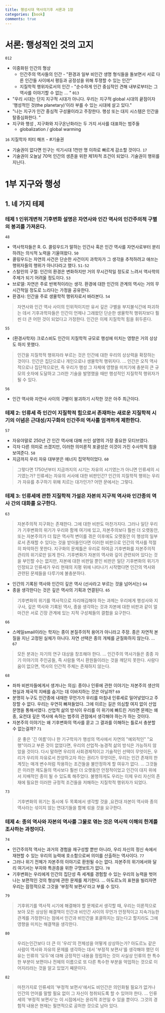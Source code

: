 ```yaml
---
title: 행성시대 역사의기후 서론과 1장
categories: [book]
comments: true
---
```



# 서론: 행성적인 것의 고지

`012`
- 이중화된 인간의 형상
	- 인간주의 역사들의 인간 - "환경과 일부 비인간 생명 형식들을 돌보면서 서로 다른 인간들 사이에서 평등과 공정성을 위해 투쟁할 수 있는 인간"
	- 지질학적 행위자로서의 인간 - "순수하게 인간 중심적인 견해 내부로부터는 그 역사를 이야기할 수 없는 ... "
`013`
- "우리 시대는 단지 지구적 시대가 아니다. 우리는 지구적 global 시대의 끝점이자 '행성적인 것(the planetary)'이라 부를 수 있는 시대에 살고 있다."
- "나는 지구가 인간 중심적 구성물이라고 주장한다. 행성 또는 대지 시스템은 인간을 탈중심화한다. "
- 지구와 행성 , 지구화와 지구온난화라는 두 가지 서사를 대표하는 범주들
	- globalization / global warming

`16`
지질학자 피터 해프 - #기술권
- 기술권이 없다면 인구는 석기시대 1천만 명 이하로 빠르게 감소할 것이다.
`17`
- 기술권이 오늘날 70억 인간의 생존을 위한 제1차적 조건이 되었다. 기술권이 행위를 지닌다. 

# 1부 지구와 행성

## 1. 네 가지 테제

### 테제 1 인위개변적 기후변화 설명은 자연사와 인간 역사의 인간주의적 구별의 붕괴를 가져온다. 

`48`
- 역사학자들은 R. G. 콜링우드가 말하는 인간사 혹은 인간 역사를 자연사로부터 분리하려는 의식적 노력을 기울여왔다. 
`50`
- 콜링우드는 자연의 사건은 단순한 사건이지 과학자가 그 생각을 추적하려고 애쓰는 행위자들의 행위가 아니다라고 했다. 
`51-52` 
- 스탈린의 구절: 인간의 환경은 변화하지만 거의 무시간적일 정도로 느려서 역사학의 주제가 되기 어려울 정도이다. 
`53`
- 브로델: 자연은 주로 반복적이라는 생각. 환경에 대한 인간의 관계의 역사는 거의 무시간적일 정도로 느리다는 가정을 공유한다. 
- 환경사: 인간을 주로 생물학적 행위자로서 바라본다. 
`54`
> 자연사와 인간 역사 사이의 인위적이지만 유서 깊은 구별을 부지불식간에 파괴하는 데서 기후과학자들은 인간이 언제나 그래왔던 단순한 생물학적 행위자보다 훨씬 더 큰 어떤 것이 되었다고 가정한다. 인간은 이제 지질학적 힘을 휘두른다. 

`55` 
- (환경사학자) 크로스비도 인간이 지질학적 규모로 행성에 미치는 영향은 거의 상상도 하지 못했다. 
> 인간을 지질학적 행위자라 부르는 것은 인간에 대한 우리의 상상력을 확장하는 것이다. 인간은 집단으로나 개인으로나 생물학적 행위자다. ... 인간은 오직 역사적으로나 집단적으로만, 즉 우리가 행성 그 자체에 영향을 미치기에 충분히 큰 규모의 숫자에 도달하고 그러한 기술을 발명했을 때만 행성적인 지질학적 행위자가 될 수 있다. 

`56`
- 인간 역사와 자연사 사이의 구별이 붕괴하기 시작한 것은 아주 최근이다. 

### 테제 2: 인류세 즉 인간이 지질학적 힘으로서 존재하는 새로운 지질학적 시기의 이념은 근대성/지구화의 인간주의 역사를 엄격하게 제한한다. 

`57`
- 자유야말로 250년 간 인간 역사에 대해 쓰인 설명의 가장 중요한 모티브였다.
- 각자 다른 의미로 쓰겠지만, 이러한 의미론적 포괄성은 이것이 가진 수사학적 힘을 보여준다.
`58`
- 지금까지 우리 자유 대부분은 에너지 집약적이었다. 
`60`
> 그렇다면 1750년부터 지금까지의 시기는 자유의 시기였는가 아니면 인류세의 시기였는가? 인류세는 자유의 서사에 대한 비판인간? 인간의 지질학적 행위는 우리가 자유를 추구하기 위해 치르는 대가인가? 어떤 문에서는 그렇다. 

### 테제 3: 인류세에 관한 지질학적 가설은 자본의 지구적 역사와 인간종의 역사 간의 대화를 요구한다. 

`63`
>자본주의적 지구화는 존재한다. 그에 대한 비판도 마찬가지다. 그러나 일단 우리가 기후변화의 위기가 우리와 함께 여기에 있고, 자본주의보다 훨씬 더 오랫동안, 또는 자본주의가 더 많은 역사적 변이를 겪은 이후에도 오랫동안 이 행성의 일부로서 존재할 수 있다는 것을 받아들인다면 이러한 비판으로 인간의 역사를 적절히 파악하진 못한다. 지구화의 문제틀은 우리로 하여금 기후변화를 자본주의적 관리의 위기로만 읽게 한다. 기후변화가 자본의 역사와 깊이 관련되어 있다는 것을 부인할 수는 없지만, 자본에 대한 비판일 뿐인 비판은 일단 기후변화의 위기가 인정되고 인류세가 우리 현재의 지평 위에 나타나기 시작했다면 인간의 역사와 관련된 문제들을 다루기에 불충분하다. 

- 인간의 기록된 역사와 인간이 깊은 역사 (선사라고 부르는 것을 넘어서는)
`64`
- 종을 생각한다는 것은 깊은 역사의 기획과 연결된다. 
`65`
> 기후변화의 위기를 역사적으로 자리매김해야 하는 과제는 우리에게 행성사와 지구사, 깊은 역사와 기록된 역사, 종을 생각하는 것과 자본에 대한 비판과 같이 얼마간은 서로 긴장 관계에 있는 지적 구성체들의 결합을 요구한다. 

`66`
- 스메일smail이라는 학자는 종이 본질주의적 용어가 아니라고 주장. 종은 자연적 본질을 지닌 고정된 실체가 아니다. 자연 선택은 종의 개체를 균질화하지 않는다. ... 
`67` 
> 모든 분과는 자기의 연구 대상을 창조해야 한다. ... 인간주의 역사가들은 종종 자기 이야기의 주인공들, 즉 사람들 역시 환원들이라는 것을 깨닫지 못한다. 사람다움이 없으면, 역사의 인간적 주체는 존재하지 않는다.

`68`
- 좌파 비판자들에게서 생겨나는 의심: 종이나 인류에 관한 이야기는 자본주의 생산의 현실과 제국적 지배를 숨기는 데 이바지하는 것은 아닐까? 
`69`
- 분명히 누구도 인간종에 내재한 무언가가 우리를 마침내 인류세로 밀어넣었다고 주장할 수 없다. 우리는 우연히 빠져들었다. 그에 이르는 길은 의심할 여지 없이 산업 문명을 통해서였다. 산업적 삶의 방식이 우리를 이 위기에 빠트린 거라면 문제는 왜 종, 요컨대 깊은 역사에 속하는 범주의 관점에서 생각해야 하는가 하는 것이다. 
- 자본주의 이야기는 왜 기후변화의 역사를 묻고 그 결과를 이해하는 틀로서 충분할 수 없는걸까? 
`71`
> 운 좋은 '긴 여름'이나 한 기구학자가 행성의 역사에서 자연의 "예외적인" "요행"이라고 부른 것이 없었다면, 우리의 산업적-농경적 삶의 방식은 가능하지 않았을 것이다. 다시 말하면 우리의 사회경제적이고 기술적인 선택이 무엇이든, 우리가 우리의 자유로서 찬양하고자 하는 권리가 무엇이든, 우리는 인간 존재의 한계짓는 매개 변수처럼 작용하는 조건들을 불안정하게 할 여유가 없다. ... 그것들은 이러한 제도들의 역사보다 훨씬 더 오랫동안 안정적이었고 인간이 대지 위에서 지배적인 종이 될 수 있도록 해주었다. 불행하게도 우리는 이제 우리 자신의 존재에 필요한 이러한 규정적 조건들을 저해하는 지질학적 행위자가 되었다.

`73`
> 기후변화의 위기는 동시에 두 목록에서 생각할 것을 ,요컨대 자본이 역사와 종의 역사라는 섞이지 않는 연대기들을 함께 섞을 것을 요구한다.

### 테제 4: 종의 역사와 자본의 역사를 그물로 엮는 것은 역사적 이해의 한계를 조사하는 과정이다.

`74`
- 인간주의적 역사는 과거의 경험을 재구성할 뿐만 아니라, 우리 자신의 정신 속에서 재현할 수 있는 우리의 능력에 호소함으로써 의미를 산출하는 역사이다. 
`77`
- 그러나 위기 전체가 자본주의 이야기로 환원될 수는 없다. 자본주의 위기에서와 달리 여기서는 부자와 특권층을 위한 구명보트가 없다. 
`78`
- 기후변화는 우리에게 인간의 집단성 즉 세계를 경험할 수 있는 우리의 능력을 벗어나는 보편적인 것의 형상에 관한 문제를 제기한다. ... 아도르노의 표현을 빌리자면 우리는 잠정적으로 그것을 '부정적 보편사'라고 부를 수 있다. 

`79`
> 기후위기를 역사적 시기에 해결해야 할 문제로서 생각할 때, 우리는 이론적으로 보아 모든 상상된 해결책이 인간과 비인간 사이의 무언가 안정적이고 지속가능한 관계를 가정한다는 점에서 인간과 비인간을 포괄하지는 않는다고 할지라도 그에 영향을 미치는 해결책을 생각한다. 

`80`
> 우리는인간보다 더 큰 이 '우리'의 전체성을 어떻게 상상하는가? 아도르노 같은 사람이 역사와 자유의 문제를 생각하는 데서 '부정적 보편사'를 생각해야 했던 이유는 인류의 '모두'에 대해 긍정적인 내용을 정립하는 것이 사실상 인류의 한 특수한 부분이 보편이나 전체의 이름으로 또 다른 특수한 부분을 억업하는 것으로 이어지리라는 것을 알고 있었기 째문이다. 

`82`
> 마찬가지로 인류세의 '부정적 보편사'에서도 비인간은 의인화될 필요가 없거나 인간의 언어를 말할 필요 없이 그 자신이 청취되도록 할 수 있어야 한다. ... 인류세의 '부정적 보편사'는 이 시점에서는 윤리적 조언일 수 있을 뿐이다. 그것의 경험적 내용은 현재는 필연적으로 공허한 것으로 남아 있다. 